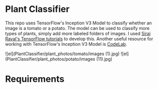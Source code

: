 # Plant Classifier
This repo uses TensorFlow's Inception V3 Model to classify whether an image is a tomato or a potato. 
The model can be used to classify more types of plants, simply add more labeled folders of images. 
I used [Siraj Raval's TensorFlow tutorials](https://www.youtube.com/watch?v=QfNvhPx5Px8) to develop this. 
Another useful resource for working with TensorFlow's Inception V3 Model is [CodeLab](https://codelabs.developers.google.com/codelabs/tensorflow-for-poets/?utm_campaign=chrome_series_machinelearning_063016&utm_source=gdev&utm_medium=yt-desc#0).

![el](PlantClassifier/plant_photos/tomato/images (1).jpg)
![el](PlantClassifier/plant_photos/potato/images (11).jpg)

# Requirements
